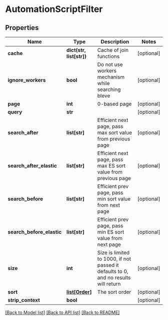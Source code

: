 # AutomationScriptFilter

## Properties
Name | Type | Description | Notes
------------ | ------------- | ------------- | -------------
**cache** | **dict(str, list[str])** | Cache of join functions | [optional] 
**ignore_workers** | **bool** | Do not use workers mechanism while searching bleve | [optional] 
**page** | **int** | 0-based page | [optional] 
**query** | **str** |  | [optional] 
**search_after** | **list[str]** | Efficient next page, pass max sort value from previous page | [optional] 
**search_after_elastic** | **list[str]** | Efficient next page, pass max ES sort value from previous page | [optional] 
**search_before** | **list[str]** | Efficient prev page, pass min sort value from next page | [optional] 
**search_before_elastic** | **list[str]** | Efficient prev page, pass min ES sort value from next page | [optional] 
**size** | **int** | Size is limited to 1000, if not passed it defaults to 0, and no results will return | [optional] 
**sort** | [**list[Order]**](Order.md) | The sort order | [optional] 
**strip_context** | **bool** |  | [optional] 

[[Back to Model list]](README.md#documentation-for-models) [[Back to API list]](README.md#documentation-for-api-endpoints) [[Back to README]](README.md)


